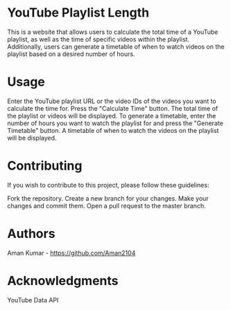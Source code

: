 # YouTube Playlist Length
This is a website that allows users to calculate the total time of a YouTube playlist, as well as the time of specific videos within the playlist. Additionally, users can generate a timetable of when to watch videos on the playlist based on a desired number of hours.


# Usage
Enter the YouTube playlist URL or the video IDs of the videos you want to calculate the time for.
Press the "Calculate Time" button.
The total time of the playlist or videos will be displayed.
To generate a timetable, enter the number of hours you want to watch the playlist for and press the "Generate Timetable" button.
A timetable of when to watch the videos on the playlist will be displayed.
# Contributing 
If you wish to contribute to this project, please follow these guidelines:

Fork the repository.
Create a new branch for your changes.
Make your changes and commit them.
Open a pull request to the master branch.
# Authors
Aman Kumar - https://github.com/Aman2104


# Acknowledgments
YouTube Data API


